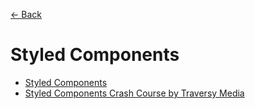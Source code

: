 [&larr; Back](./README.md)

# Styled Components

- [Styled Components](https://styled-components.com/)
- [Styled Components Crash Course by Traversy Media](https://www.youtube.com/watch?v=02zO0hZmwnw)

<br>

<!-- [&larr; Back](./README.md)

# Emotion

## Table of Content

- [Instalation](#instalation)
- [The css Prop](#the-css-prop)
  - [Object Styles](#object-styles)
  - [String Styles](#string-styles)
- [Styled Components](#styled-components)
- [Composition](#composition)
- [Theming](#theming)
- [Keyframes / Animation](#keyframes--animation)

<br>

## Instalation

Install the [Emotion](https://emotion.sh/docs/introduction) library for a React app

```
npm i @emotion/react
```

Import the CSS prop from emotion

```js
/** @jsxImportSource @emotion/react */
import { css } from "@emotion/react";
```

This comment informs Babel to customize the automatic runtime import.

<br>

## The css Prop

[The css Prop](https://emotion.sh/docs/css-prop)

```jsx
const Comp = function () {
  return (
    <div>
      <h2
        css={{
          fontFamily: "monospace",
          fontSize: "24px",
        }}
      >
        Hello
      </h2>
      <p
        css={css`
          font-size: 16px;
          color: #333;
        `}
      >
        lorem text
      </p>
    </div>
  );
};
```

### Object Styles

The `<h2>` element uses an object for styling: [Object Styles](https://emotion.sh/docs/object-styles).

Particularities: camelCase, properties separated by a comma. Object styles can also be used with styled components.

### String Styles

The `<p>` element uses tagged templated literals.

Particularities: kebab-case, separated by a semicolon.

<br>

## Styled Components

[Emotion library package](https://emotion.sh/docs/styled): `@emotion/styled`.

It gives as access to `styled` that allows you to create components that have styles attached to them.

It is called with an HTML tag or React component.

Install `styled` package from the Emotion library:

```
npm i @emotion/styled
```

Import `styled`:

```
import styled from "@emotion/styled";
```

Styled Component:

```jsx
export const SecondHeading = styled.h2`
  font-size: 20px;
  color: red;
`;
```

1. On the `styled` object we attach a HTML element name and then a template literal with css styles.
2. We store the HTML element and its styles in a variable.
3. We use and render that variable as a component.

Use the styled component:

```jsx
function Comp() {
  return <SecondHeading>Hello World</SecondHeading>;
}
```

<br>

## Composition

We can use [composition](https://emotion.sh/docs/composition) to create variants.

For styling a variant, we attach to the `styled` object the original component name, wrapped in parentheses, and then we define the new CSS styles.

```js
import styled from "@emotion/styled";

export const Button = styled.button`
  font-size: 16px;
`;

export const PrimaryButton = styled(Button)`
  background-color: #03045e;
  color: #caf0f8;
`;

export const SecondaryButton = styled(Button)`
  background-color: #caf0f8;
  color: #03045e;
`;
```

Importing:

```js
import { PrimaryButton, SecondaryButton } from "./styles.js";

function Comp() {
  return (
    <div>
      <PrimaryButton>Button 1</PrimaryButton>
      <SecondaryButton>Button 2</SecondaryButton>
    </div>
  );
}
```

Notice that we import only the variants.

<br>

## [Theming](https://emotion.sh/docs/theming)

```js
import styled from "@emotion/styled";

export const theme = {
  colors: {
    primary: "#03045e",
    secondary: "#caf0f8",
    tertiary: "#023e8a",
    quaternary: "#fff",
  },

  fonts: {
    primary: "helvetica",
  },

  fontSize: {
    primary: "20px",
    secondary: "14px",
  },
};

export const SecondHeading = styled.h2`
  font-size: 20px;
  color: ${theme.colors.primary};
`;
```

Importing:

```jsx
import { css, ThemeProvider } from "@emotion/react";
import { theme, SecondHeading } from "./style.js";

function Comp() {
  return (
    <ThemeProvider theme={theme}>
      <SecondHeading
        css={(theme) => ({
          color: theme.colors.primary,
        })}
      >
        Hello World
      </SecondHeading>
    </ThemeProvider>
  );
}
```

Import `ThemeProvider` from emotion library.

Wrap the entire content in a `<ThemeProvider>` component: Add the `<ThemeProvider>` at the top level of the application which accesses the theme object. This will make the theme property available to all components in the React app.

We can also update the `theme` object from our tags.

<br>

## Keyframes / Animation

We can define animations using the [`keyframes`](https://emotion.sh/docs/keyframes) helper from `@emotion/react`.

`keyframes` takes in a CSS keyframe definition and returns an object you can use in styles. You can use strings or objects just like css.

```js
import { keyframes } from "@emotion/react";

export const LogoSpin = keyframes`
from {
    transform: rotate(0deg);
  }
  to {
    transform: rotate(360deg);
  }
`;
```

Importing:

```js
import { LogoSpin } from "./styles";

// ...
<img
  src={logo}
  alt=""
  css={css`
    animation: ${LogoSpin} 10s linear infinite;
  `}
/>;
// ...
```

<br> -->
